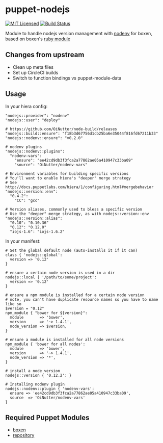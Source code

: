 puppet-nodejs
===========

[![MIT Licensed](http://img.shields.io/badge/license-MIT-green.svg?style=flat)](https://tldrlegal.com/license/mit-license)
[![Build Status](https://img.shields.io/circleci/project/halyard/puppet-nodejs.svg)](https://circleci.com/gh/halyard/puppet-nodejs)

Module to handle nodejs version management with [nodenv](http://github.com/OiNutter/nodenv) for boxen, based on boxen's [ruby module](http://github.com/boxen/puppet-ruby)

## Changes from upstream

* Clean up meta files
* Set up CircleCI builds
* Switch to function bindings vs puppet-module-data

## Usage

In your hiera config:

```
"nodejs::provider": "nodenv"
"nodejs::user": "deploy"

# https://github.com/OiNutter/node-build/releases
"nodejs::build::ensure": "f18b3d67756d1cb25ba6e35044f816fd67211b33"
"nodejs::nodenv::ensure": "v0.2.0"

# nodenv plugins
"nodejs::nodenv::plugins":
  "nodenv-vars":
    "ensure": "ee42cd9db3f3fca2a77862ae05a410947c33ba09"
    "source": "OiNutter/nodenv-vars"

# Environment variables for building specific versions
# You'll want to enable hiera's "deeper" merge strategy
# See http://docs.puppetlabs.com/hiera/1/configuring.html#mergebehavior
"nodejs::version::env":
  "0.4.2":
    "CC": "gcc"

# Version aliases, commonly used to bless a specific version
# Use the "deeper" merge strategy, as with nodejs::version::env
"nodejs::version::alias":
  "0.10": "0.10.36"
  "0.12": "0.12.0"
  "iojs-1.6": "iojs-1.6.2"
```

In your manifest:

```puppet
# Set the global default node (auto-installs it if it can)
class { 'nodejs::global':
  version => '0.12'
}

# ensure a certain node version is used in a dir
nodejs::local { '/path/to/some/project':
  version => '0.12'
}

# ensure a npm module is installed for a certain node version
# note, you can't have duplicate resource names so you have to name like so
$version = "0.12"
npm_module { "bower for ${version}":
  module       => 'bower',
  version      => '~> 1.4.1',
  node_version => $version,
}

# ensure a module is installed for all node versions
npm_module { 'bower for all nodes':
  module       => 'bower',
  version      => '~> 1.4.1',
  node_version => '*',
}

# install a node version
nodejs::version { '0.12.2': }

# Installing nodenv plugin
nodejs::nodenv::plugin { 'nodenv-vars':
  ensure => 'ee42cd9db3f3fca2a77862ae05a410947c33ba09',
  source  => 'OiNutter/nodenv-vars'
}
```

## Required Puppet Modules

* [boxen](https://github.com/halyard/puppet-boxen)
* [repository](https://github.com/halyard/puppet-repository)

